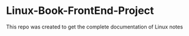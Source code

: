 # Linux-Book-FrontEnd-Project
This repo was created to get the complete documentation of Linux notes

